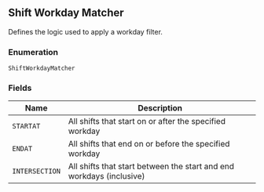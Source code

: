 ## Shift Workday Matcher

Defines the logic used to apply a workday filter.

### Enumeration

`ShiftWorkdayMatcher`

### Fields

| Name | Description |
|  --- | --- |
| `STARTAT` | All shifts that start on or after the specified workday |
| `ENDAT` | All shifts that end on or before the specified workday |
| `INTERSECTION` | All shifts that start between the start and end workdays (inclusive) |

